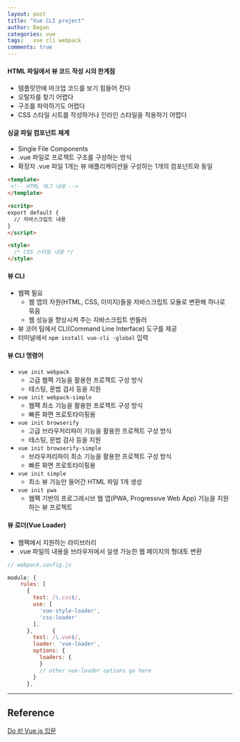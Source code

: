 ```yaml
---
layout: post
title: "Vue CLI project"
author: Degan
categories: vue
tags:	vue cli webpack
comments: true
---
```


#### HTML 파일에서 뷰 코드 작성 시의 한계점
- 템플릿안에 마크업 코드를 보기 힘들어 진다
- 오탈자를 찾기 어렵다
- 구조를 파악하기도 어렵다
- CSS 스타일 시트를 작성하거나 인라인 스타일을 적용하기 어렵다

#### 싱글 파일 컴포넌트 체계
- Single File Components
- .vue 파일로 프로젝트 구조를 구성하는 방식
- 확장자 .vue 파일 1개는 뷰 애플리케이션을 구성하는 1개의 컴포넌트와 동일

```HTML
<template>
 <!-- HTML 태그 내용 -->
</template>

<scritp>
export default {
  // 자바스크립트 내용
}
</script>

<style>
  /* CSS 스타일 내용 */
</style>
```

#### 뷰 CLI
- 웹팩 필요
  - 웹 앱의 자원(HTML, CSS, 이미지)들을 자바스크립트 모듈로 변환해 하나로 묶음
  - 웹 성능을 향상시켜 주는 자바스크립트 번들러
- 뷰 코어 팀에서 CLI(Command Line Interface) 도구를 제공
- 터미널에서 `npm install vue-cli -global` 입력

#### 뷰 CLI 명령어
- `vue init webpack`
  - 고급 웹팩 기능을 활용한 프로젝트 구성 방식
  - 테스팅, 문법 검사 등을 지원
- `vue init webpack-simple`
  - 웹팩 최소 기능을 활용한 프로젝트 구성 방식
  - 빠른 화면 프로토타이핑용
- `vue init browserify`
  - 고급 브라우저리파이 기능을 활용한 프로젝트 구성 방식
  - 테스팅, 문법 검사 등을 지원
- `vue init browserify-simple`
  - 브라우저리파이 최소 기능을 활용한 프로젝트 구성 방식
  - 빠른 화면 프로토타이핑용
- `vue init simple`
  - 최소 뷰 기능만 들어간 HTML 파일 1개 생성
- `vue init pwa`
  - 웹팩 기반의 프로그레시브 웹 앱(PWA, Progressive Web App) 기능을 지원하는 뷰 프로젝트

#### 뷰 로더(Vue Loader)
- 웹팩에서 지원하는 라이브러리
- .vue 파일의 내용을 브라우저에서 실생 가능한 웹 페이지의 형대토 변환

```javascript
// webpack.config.js

module: {
    rules: [
      {
        test: /\.css$/,
        use: [
          'vue-style-loader',
          'css-loader'
        ],
      },      {
        test: /\.vue$/,
        loader: 'vue-loader',
        options: {
          loaders: {
          }
          // other vue-loader options go here
        }
      },
```


---

## Reference

[Do it! Vue.js 입문](http://www.yes24.com/24/goods/58206961)
